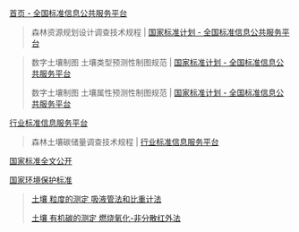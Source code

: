 
[首页 - 全国标准信息公共服务平台](https://std.samr.gov.cn/)

> 森林资源规划设计调查技术规程 | [国家标准计划 - 全国标准信息公共服务平台](https://std.samr.gov.cn/gb/search/gbDetailed?id=208E4F29ADC5661BE06397BE0A0A21CE)

> 数字土壤制图 土壤类型预测性制图规范 | [国家标准计划 - 全国标准信息公共服务平台](https://std.samr.gov.cn/gb/search/gbDetailed?id=0DF2E4B1329A3A35E06397BE0A0A85C8)
>
> 数字土壤制图 土壤属性预测性制图规范 | [国家标准计划 - 全国标准信息公共服务平台](https://std.samr.gov.cn/gb/search/gbDetailed?id=0DF2D6A5E29A3626E06397BE0A0A48E5)

[行业标准信息服务平台](https://hbba.sacinfo.org.cn/)

> 森林土壤碳储量调查技术规程 | [行业标准信息服务平台](https://hbba.sacinfo.org.cn/stdDetail/fb60a890c9503e16a061ba0287de79c8f17c51da5e981772108b22a467559866)

[国家标准全文公开](https://openstd.samr.gov.cn/bzgk/gb/index)

[国家环境保护标准](https://datacenter.mee.gov.cn/websjzx/report/list.vm)

> [土壤 粒度的测定 吸液管法和比重计法](https://www.mee.gov.cn/ywgz/fgbz/bz/bzwb/jcffbz/201912/W020191227499396263789.pdf)
>
> [土壤 有机碳的测定 燃烧氧化-非分散红外法](https://www.mee.gov.cn/ywgz/fgbz/bz/bzwb/jcffbz/201403/W020140421394684147827.pdf)